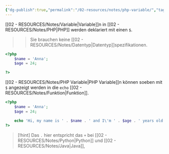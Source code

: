 ```yaml
---
{"dg-publish":true,"permalink":"/02-resources/notes/php-variable/","tags":["code/PHP"],"noteIcon":"","updated":"2025-07-12T13:31:41.311+02:00"}
---
```


[[02 - RESOURCES/Notes/Variable\|Variable]]n in [[02 - RESOURCES/Notes/PHP\|PHP]] werden deklariert mit einen `$`.
>>Sie brauchen keine [[02 - RESOURCES/Notes/Datentyp\|Datentyp]]spezifikationen.

```php
<?php
	$name = 'Anna';
	$age = 24;

?>
```

[[02 - RESOURCES/Notes/PHP Variable\|PHP Variable]]n können soeben mit `$` angezeigt werden in die `echo` [[02 - RESOURCES/Notes/Funktion\|Funktion]].

```php
<?php
	$name = 'Anna';
	$age = 24;

	echo 'Hi, my name is ' . $name . ' and I\'m ' . $age . ' years old.'
?>
```

>[!hint] 
>Das `.` hier entspricht das `+` bei [[02 - RESOURCES/Notes/Python\|Python]] und [[02 - RESOURCES/Notes/Java\|Java]],
